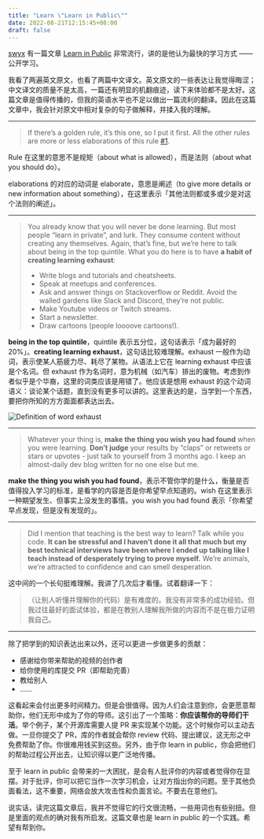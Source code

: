 ```yaml
---
title: "Learn \"Learn in Public\""
date: 2022-08-21T12:15:45+08:00
draft: false
---
```


[swyx](https://www.swyx.io/about) 有一篇文章 [Learn in Public](https://www.swyx.io/learn-in-public/) 非常流行，讲的是他认为最快的学习方式 —— 公开学习。

我看了两遍英文原文，也看了两篇中文译文。英文原文的一些表达让我觉得晦涩；中文译文的质量不是太高，一篇还有明显的机翻痕迹，读下来体验都不是太好。这篇文章是值得传播的，但我的英语水平也不足以做出一篇流利的翻译。因此在这篇文章中，我会针对原文中相对复杂的句子做解释，并揉入我的理解。

---

> If there’s a golden rule, it’s this one, so I put it first. All the other rules are more or less elaborations of this rule [#1](https://github.com/sw-yx/swyxdotio/issues/1).

Rule 在这里的意思不是规矩（about what is allowed），而是法则（about what you should do）。

elaborations 的对应的动词是 elaborate，意思是阐述（to give more details or new information about something），在这里表示「其他法则都或多或少是对这个法则的阐述」。

---

> You already know that you will never be done learning. But most people “learn in private”, and lurk. They consume content without creating any themselves. Again, that’s fine, but we’re here to talk about being in the top quintile. What you do here is to have **a habit of creating learning exhaust**:
> 
> - Write blogs and tutorials and cheatsheets.
> - Speak at meetups and conferences.
> - Ask and answer things on Stackoverflow or Reddit. Avoid the walled gardens like Slack and Discord, they’re not public.
> - Make Youtube videos or Twitch streams.
> - Start a newsletter.
> - Draw cartoons (people loooove cartoons!).

**being in the top quintile**，quintile 表示五分位，这句话表示「成为最好的 20%」。**creating learning exhaust**，这句话比较难理解。exhaust 一般作为动词，表示使某人筋疲力尽、耗尽了某物。从语法上它在 learning exhaust 中应该是个名词。但 exhaust 作为名词时，意为机械（如汽车）排出的废物。考虑到作者似乎是个华裔，这里的词类应该是用错了。他应该是想用 exhaust 的这个动词语义：谈论某个话题，直到没有更多可以讲的。这里表达的是，当学到一个东西，要把你所知的方方面面都表达出去。

![Definition of word exhaust](/image/2022/08/exhaust-definition.png)

---

> Whatever your thing is, **make the thing you wish you had found** when you were learning. **Don’t judge** your results by “claps” or retweets or stars or upvotes - just talk to yourself from 3 months ago. I keep an almost-daily dev blog written for no one else but me.

**make the thing you wish you had found**，表示不管你学的是什么，衡量是否值得投入学习的标准，是看学的内容是否是你希望早点知道的。wish 在这里表示一种期望发生、但事实上没发生的事情。you wish you had found 表示「你希望早点发现，但是没有发现的」。

---

> Did I mention that teaching is the best way to learn? Talk while you code. **It can be stressful and I haven’t done it all that much but my best technical interviews have been where I ended up talking like I teach instead of desperately trying to prove myself.** We’re animals, we’re attracted to confidence and can smell desperation.

这中间的一个长句挺难理解。我讲了几次后才看懂。试着翻译一下：

> （让别人听懂并理解你的代码）是有难度的。我没有非常多的成功经验。但我过往最好的面试体验，都是在教别人理解我所做的内容而不是在极力证明我自己。

---

除了把学到的知识表达出来以外，还可以更进一步做更多的贡献：

- 感谢给你带来帮助的视频的创作者
- 给你使用的库提交 PR（即帮助完善）
- 教给别人
- ……

这看起来会付出更多时间精力。但是会很值得。因为人们会注意到你，会更愿意帮助你，他们无形中成为了你的导师。这引出了一个策略：**你应该帮你的导师们干活**。举个例子，某个开源库需要人提 PR 来实现某个功能。这个时候你可以主动去做。一旦你提交了 PR，库的作者就会帮你 review 代码、提出建议，这无形之中免费帮助了你。你很难用钱买到这些。另外，由于你 learn in public，你会把他们的帮助过程公开出去，让知识得以更广泛地传播。

至于 learn in public 会带来的一大困扰，是会有人批评你的内容或者觉得你在显摆。对于批评，你可以把它当作一次学习机会，让对方指出你的问题。至于其他负面看法，这不重要，网络会放大攻击性和负面言论。不要去在意他们。

说实话，读完这篇文章后，我并不觉得它的行文很流畅，一些用词也有些别扭。但是里面的观点的确对我有所启发。这篇文章也是 learn in public 的一个实践。希望有帮到你。
